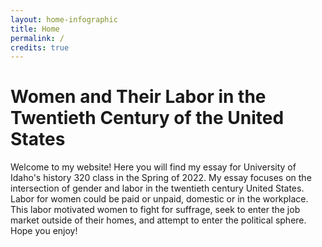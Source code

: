 ```yaml
---
layout: home-infographic
title: Home
permalink: /
credits: true
---
```


# Women and Their Labor in the Twentieth Century of the United States

Welcome to my website! Here you will find my essay for University of Idaho's history 320 class in the Spring of 2022.  My essay focuses on the intersection of gender and labor in the twentieth century United States.  Labor for women could be paid or unpaid, domestic or in the workplace.  This labor motivated women to fight for suffrage, seek to enter the job market outside of their homes, and attempt to enter the political sphere.  Hope you enjoy!
